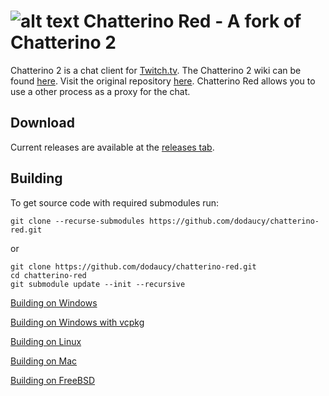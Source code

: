 ![alt text](https://fourtf.com/img/chatterino-icon-64.png)
Chatterino Red - A fork of Chatterino 2
============

Chatterino 2 is a chat client for [Twitch.tv](https://twitch.tv).
The Chatterino 2 wiki can be found [here](https://wiki.chatterino.com). Visit the original repository [here](https://github.com/Chatterino/chatterino2).
 Chatterino Red allows you to use a other process as a proxy for the chat.

## Download

Current releases are available at the [releases tab](https://github.com/dodaucy/chatterino-red/releases).

## Building

To get source code with required submodules run:

```
git clone --recurse-submodules https://github.com/dodaucy/chatterino-red.git
```

or

```
git clone https://github.com/dodaucy/chatterino-red.git
cd chatterino-red
git submodule update --init --recursive
```

[Building on Windows](../master/BUILDING_ON_WINDOWS.md)

[Building on Windows with vcpkg](../master/BUILDING_ON_WINDOWS_WITH_VCPKG.md)

[Building on Linux](../master/BUILDING_ON_LINUX.md)

[Building on Mac](../master/BUILDING_ON_MAC.md)

[Building on FreeBSD](../master/BUILDING_ON_FREEBSD.md)
